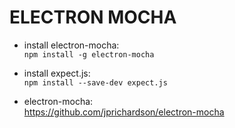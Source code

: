 # ELECTRON MOCHA #

- install electron-mocha:  
`npm install -g electron-mocha`

- install expect.js:  
`npm install --save-dev expect.js`

- electron-mocha:  
https://github.com/jprichardson/electron-mocha

